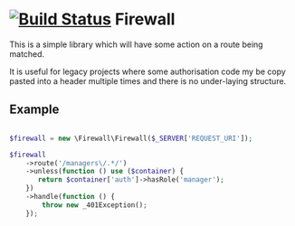 [![Build Status](https://travis-ci.org/alanmonger/Firewall.svg?branch=master)](https://travis-ci.org/alanmonger/Firewall)
Firewall
========

This is a simple library which will have some action on a route being matched.

It is useful for legacy projects where some authorisation code my be copy
pasted into a header multiple times and there is no under-laying structure.

## Example ##

```php

$firewall = new \Firewall\Firewall($_SERVER['REQUEST_URI']);

$firewall
    ->route('/managers\/.*/')
    ->unless(function () use ($container) {
       return $container['auth']->hasRole('manager');
    })
    ->handle(function () {
        throw new _401Exception();
    });

```
